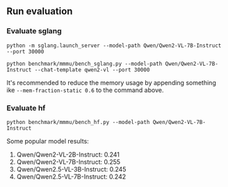 ## Run evaluation

### Evaluate sglang

```
python -m sglang.launch_server --model-path Qwen/Qwen2-VL-7B-Instruct --port 30000
```

```
python benchmark/mmmu/bench_sglang.py --model-path Qwen/Qwen2-VL-7B-Instruct --chat-template qwen2-vl --port 30000
```

It's recommended to reduce the memory usage by appending something ike `--mem-fraction-static 0.6` to the command above.

### Evaluate hf

```
python benchmark/mmmu/bench_hf.py --model-path Qwen/Qwen2-VL-7B-Instruct
```

Some popular model results:

1. Qwen/Qwen2-VL-2B-Instruct: 0.241
2. Qwen/Qwen2-VL-7B-Instruct: 0.255
3. Qwen/Qwen2.5-VL-3B-Instruct: 0.245
4. Qwen/Qwen2.5-VL-7B-Instruct: 0.242

